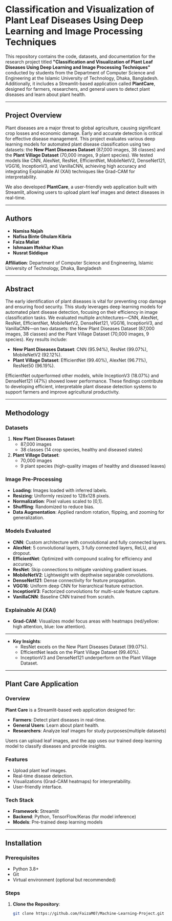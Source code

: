 # Classification and Visualization of Plant Leaf Diseases Using Deep Learning and Image Processing Techniques

This repository contains the code, datasets, and documentation for the research project titled **"Classification and Visualization of Plant Leaf Diseases Using Deep Learning and Image Processing Techniques"** conducted by students from the Department of Computer Science and Engineering at the Islamic University of Technology, Dhaka, Bangladesh. Additionally, it includes a Streamlit-based application called **PlantCare**, designed for farmers, researchers, and general users to detect plant diseases and learn about plant health.

---

## Project Overview

Plant diseases are a major threat to global agriculture, causing significant crop losses and economic damage. Early and accurate detection is critical for effective disease management. This project evaluates various deep learning models for automated plant disease classification using two datasets: the **New Plant Diseases Dataset** (87,000 images, 38 classes) and the **Plant Village Dataset** (70,000 images, 9 plant species). We tested models like CNN, AlexNet, ResNet, EfficientNet, MobileNetV2, DenseNet121, VGG16, InceptionV3, and VanillaCNN, achieving high accuracy and integrating Explainable AI (XAI) techniques like Grad-CAM for interpretability.

We also developed **PlantCare**, a user-friendly web application built with Streamlit, allowing users to upload plant leaf images and detect diseases in real-time.

---

## Authors

- **Namisa Najah** 
- **Nafisa Binte Ghulam Kibria**   
- **Faiza Maliat**   
- **Ishmaam Iftekhar Khan**    
- **Nusrat Siddique**  
 
  
**Affiliation**: Department of Computer Science and Engineering, Islamic University of Technology, Dhaka, Bangladesh

---

## Abstract

The early identification of plant diseases is vital for preventing crop damage and ensuring food security. This study leverages deep learning models for automated plant disease detection, focusing on their efficiency in image classification tasks. We evaluated multiple architectures—CNN, AlexNet, ResNet, EfficientNet, MobileNetV2, DenseNet121, VGG16, InceptionV3, and VanillaCNN—on two datasets: the New Plant Diseases Dataset (87,000 images, 38 classes) and the Plant Village Dataset (70,000 images, 9 species). Key results include:
- **New Plant Diseases Dataset**: CNN (95.94%), ResNet (99.07%), MobileNetV2 (92.12%).
- **Plant Village Dataset**: EfficientNet (99.40%), AlexNet (96.71%), ResNet50 (96.19%).

EfficientNet outperformed other models, while InceptionV3 (18.07%) and DenseNet121 (47%) showed lower performance. These findings contribute to developing efficient, interpretable plant disease detection systems to support farmers and improve agricultural productivity.

---

## Methodology

### Datasets
1. **New Plant Diseases Dataset**:  
   - 87,000 images  
   - 38 classes (14 crop species, healthy and diseased states)  
2. **Plant Village Dataset**:  
   - 70,000 images  
   - 9 plant species (high-quality images of healthy and diseased leaves)  

### Image Pre-Processing
- **Loading**: Images loaded with inferred labels.  
- **Resizing**: Uniformly resized to 128x128 pixels.  
- **Normalization**: Pixel values scaled to [0,1].  
- **Shuffling**: Randomized to reduce bias.  
- **Data Augmentation**: Applied random rotation, flipping, and zooming for generalization.  

### Models Evaluated
- **CNN**: Custom architecture with convolutional and fully connected layers.  
- **AlexNet**: 5 convolutional layers, 3 fully connected layers, ReLU, and dropout.  
- **EfficientNet**: Optimized with compound scaling for efficiency and accuracy.  
- **ResNet**: Skip connections to mitigate vanishing gradient issues.  
- **MobileNetV2**: Lightweight with depthwise separable convolutions.  
- **DenseNet121**: Dense connectivity for feature propagation.  
- **VGG16**: Uniform deep CNN for hierarchical feature extraction.  
- **InceptionV3**: Factorized convolutions for multi-scale feature capture.  
- **VanillaCNN**: Baseline CNN trained from scratch.  

### Explainable AI (XAI)
- **Grad-CAM**: Visualizes model focus areas with heatmaps (red/yellow: high attention, blue: low attention).  

---

- **Key Insights**:  
  - ResNet excels on the New Plant Diseases Dataset (99.07%).  
  - EfficientNet leads on the Plant Village Dataset (99.40%).  
  - InceptionV3 and DenseNet121 underperform on the Plant Village Dataset.  

---

## Plant Care Application

### Overview
**Plant Care** is a Streamlit-based web application designed for:
- **Farmers**: Detect plant diseases in real-time.  
- **General Users**: Learn about plant health.  
- **Researchers**: Analyze leaf images for study purposes(multiple datasets)  

Users can upload leaf images, and the app uses our trained deep learning model to classify diseases and provide insights.

### Features
- Upload plant leaf images.  
- Real-time disease detection.  
- Visualizations (Grad-CAM heatmaps) for interpretability.  
- User-friendly interface.  

### Tech Stack
- **Framework**: Streamlit  
- **Backend**: Python, TensorFlow/Keras (for model inference)  
- **Models**: Pre-trained deep learning models 

---

## Installation

### Prerequisites
- Python 3.8+  
- Git  
- Virtual environment (optional but recommended)  

### Steps
1. **Clone the Repository**:
   ```bash
   git clone https://github.com/FaizaM07/Machine-Learning-Project.git
   
